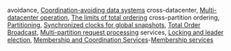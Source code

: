 avoidance, [Coordination-avoiding data systems](ch12.html#idm140605755005504)
cross-datacenter, [Multi-datacenter operation](ch05.html#idm140605776046992), [The limits of total ordering](ch12.html#idm140605756055904)
cross-partition ordering, [Partitioning](ch07.html#idm140605761538368), [Synchronized clocks for global snapshots](ch08.html#idm140605760658240), [Total Order Broadcast](ch09.html#idm140605759481824), [Multi-partition request processing](ch12.html#idm140605755129648)
services, [Locking and leader election](ch09.html#idm140605759958832), [Membership and Coordination Services](ch09.html#ix_coordserv)-[Membership services](ch09.html#idm140605758790176)